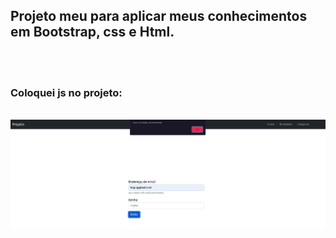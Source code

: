 ## Projeto meu para aplicar meus conhecimentos em Bootstrap, css e Html.
<br>

<br>

### Coloquei js no projeto:
<br>
<div>
<img src="imagens/login.png">
</div>
